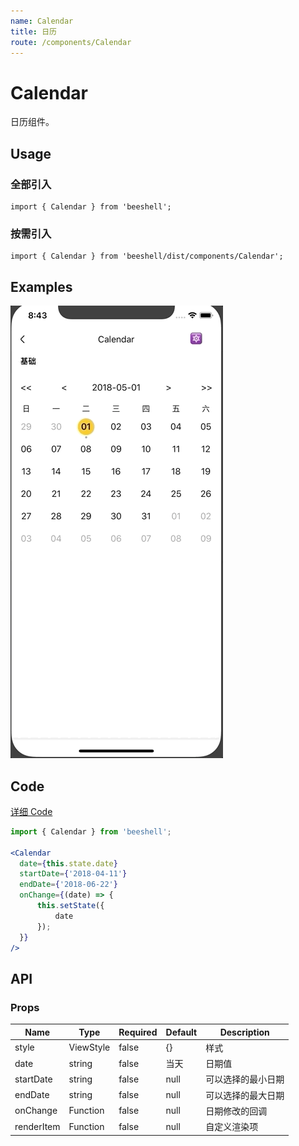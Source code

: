 ```yaml
---
name: Calendar
title: 日历
route: /components/Calendar
---
```



# Calendar

日历组件。

## Usage

### 全部引入
```
import { Calendar } from 'beeshell';
```
### 按需引入

```
import { Calendar } from 'beeshell/dist/components/Calendar';
```

## Examples

![image](../images/Calendar/1.gif)

## Code
[详细 Code](https://github.com/Meituan-Dianping/beeshell/tree/master/examples/Calendar/index.tsx)

```jsx
import { Calendar } from 'beeshell';

<Calendar
  date={this.state.date}
  startDate={'2018-04-11'}
  endDate={'2018-06-22'}
  onChange={(date) => {
      this.setState({
          date
      });
  }}
/>
```

## API

### Props

| Name | Type | Required | Default | Description |
| ---- | ---- | ---- | ---- | ---- |
| style | ViewStyle | false | {} | 样式 |
| date | string | false | 当天 | 日期值 |
| startDate | string | false | null | 可以选择的最小日期 |
| endDate | string | false | null | 可以选择的最大日期 |
| onChange | Function | false | null | 日期修改的回调 |
| renderItem | Function | false | null | 自定义渲染项 |
